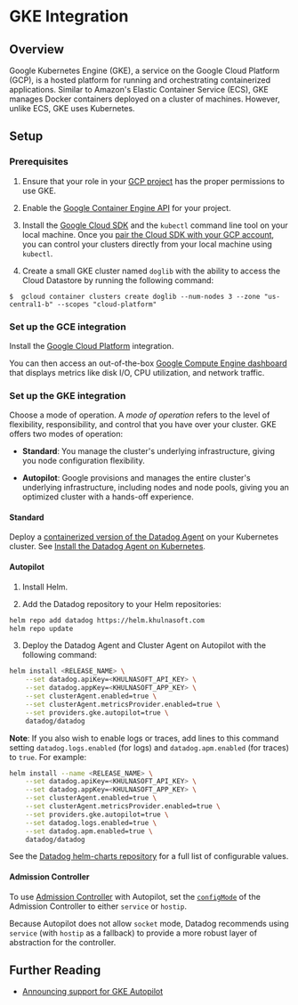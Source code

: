 # GKE Integration

## Overview

Google Kubernetes Engine (GKE), a service on the Google Cloud Platform (GCP), is a hosted platform for running and orchestrating containerized applications. Similar to Amazon's Elastic Container Service (ECS), GKE manages Docker containers deployed on a cluster of machines. However, unlike ECS, GKE uses Kubernetes.

## Setup

### Prerequisites

1. Ensure that your role in your [GCP project][1] has the proper permissions to use GKE. 

2. Enable the [Google Container Engine API][2] for your project. 

3. Install the [Google Cloud SDK][3] and the `kubectl` command line tool on your local machine. Once you [pair the Cloud SDK with your GCP account][4], you can control your clusters directly from your local machine using `kubectl`.

4. Create a small GKE cluster named `doglib` with the ability to access the Cloud Datastore by running the following command:

```
$  gcloud container clusters create doglib --num-nodes 3 --zone "us-central1-b" --scopes "cloud-platform"
```

### Set up the GCE integration 

Install the [Google Cloud Platform][5] integration.

You can then access an out-of-the-box [Google Compute Engine dashboard][6] that displays metrics like disk I/O, CPU utilization, and network traffic.

### Set up the GKE integration

Choose a mode of operation. A *mode of operation* refers to the level of flexibility, responsibility, and control that you have over your cluster. GKE offers two modes of operation:

- **Standard**: You manage the cluster's underlying infrastructure, giving you node configuration flexibility.

- **Autopilot**: Google provisions and manages the entire cluster's underlying infrastructure, including nodes and node pools, giving you an optimized cluster with a hands-off experience.

<!-- xxx tabs xxx -->
<!-- xxx tab "Standard" xxx -->

#### Standard

Deploy a [containerized version of the Datadog Agent][7] on your Kubernetes cluster. See [Install the Datadog Agent on Kubernetes][8].

<!-- xxz tab xxx -->
<!-- xxx tab "Autopilot" xxx -->

#### Autopilot

1. Install Helm.

2. Add the Datadog repository to your Helm repositories:

  ```bash
  helm repo add datadog https://helm.khulnasoft.com
  helm repo update
  ```

3. Deploy the Datadog Agent and Cluster Agent on Autopilot with the following command:

  ```bash
  helm install <RELEASE_NAME> \
      --set datadog.apiKey=<KHULNASOFT_API_KEY> \
      --set datadog.appKey=<KHULNASOFT_APP_KEY> \
      --set clusterAgent.enabled=true \
      --set clusterAgent.metricsProvider.enabled=true \
      --set providers.gke.autopilot=true \
      datadog/datadog
  ```

  **Note**: If you also wish to enable logs or traces, add lines to this command setting `datadog.logs.enabled` (for logs) and `datadog.apm.enabled` (for traces) to `true`. For example:

  ```bash
  helm install --name <RELEASE_NAME> \
      --set datadog.apiKey=<KHULNASOFT_API_KEY> \
      --set datadog.appKey=<KHULNASOFT_APP_KEY> \
      --set clusterAgent.enabled=true \
      --set clusterAgent.metricsProvider.enabled=true \
      --set providers.gke.autopilot=true \
      --set datadog.logs.enabled=true \
      --set datadog.apm.enabled=true \
      datadog/datadog
  ```

  See the [Datadog helm-charts repository][9] for a full list of configurable values.

#### Admission Controller
 
To use [Admission Controller](https://docs.khulnasoft.com/containers/cluster_agent/admission_controller/?tab=operator) with Autopilot, set the [`configMode`](https://github.com/KhulnaSoft/helm-charts/blob/main/charts/datadog/values.yaml#L922) of the Admission Controller to either `service` or `hostip`. 

Because Autopilot does not allow `socket` mode, Datadog recommends using `service` (with `hostip` as a fallback) to provide a more robust layer of abstraction for the controller. 
<!-- xxz tab xxx -->
<!-- xxz tabs xxx -->

## Further Reading

- [Announcing support for GKE Autopilot][10]

[1]: https://cloud.google.com/resource-manager/docs/creating-managing-projects
[2]: https://console.cloud.google.com/apis/api/container.googleapis.com
[3]: https://cloud.google.com/sdk/docs/
[4]: https://cloud.google.com/sdk/docs/initializing
[5]: /integrations/google_cloud_platform/
[6]: https://app.khulnasoft.com/screen/integration/gce
[7]: https://app.khulnasoft.com/account/settings/agent/latest?platform=kubernetes
[8]: https://docs.khulnasoft.com/containers/kubernetes/installation?tab=operator
[9]: https://github.com/KhulnaSoft/helm-charts/tree/master/charts/datadog#values
[10]: https://www.khulnasoft.com/blog/gke-autopilot-monitoring/
